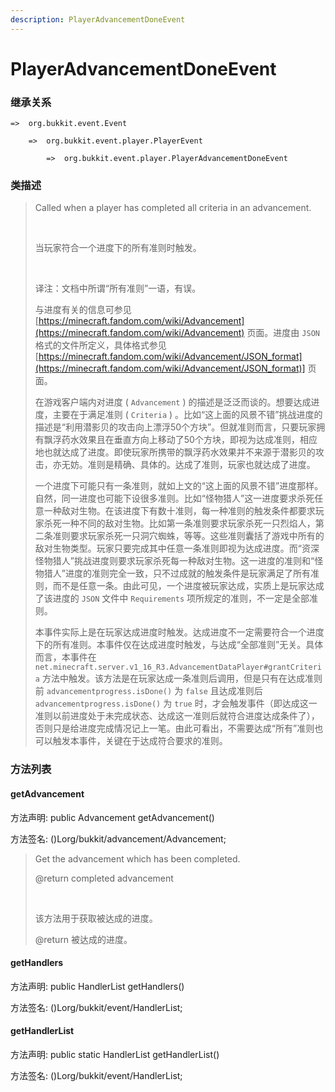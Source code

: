 ```yaml
---
description: PlayerAdvancementDoneEvent
---
```


# PlayerAdvancementDoneEvent

### 继承关系

    =>  org.bukkit.event.Event

        =>  org.bukkit.event.player.PlayerEvent

            =>  org.bukkit.event.player.PlayerAdvancementDoneEvent

### 类描述

> Called when a player has completed all criteria in an advancement.
> 
> <br>
> 
> 当玩家符合一个进度下的所有准则时触发。
> 
> <br>
> 
> 译注：文档中所谓“所有准则”一语，有误。
> 
> 与进度有关的信息可参见 [https://minecraft.fandom.com/wiki/Advancement](https://minecraft.fandom.com/wiki/Advancement) 页面。进度由 `JSON` 格式的文件所定义，具体格式参见 [https://minecraft.fandom.com/wiki/Advancement/JSON_format](https://minecraft.fandom.com/wiki/Advancement/JSON_format)] 页面。
> 
> 在游戏客户端内对进度 ( `Advancement` ) 的描述是泛泛而谈的。想要达成进度，主要在于满足准则 ( `Criteria` ) 。比如“这上面的风景不错”挑战进度的描述是“利用潜影贝的攻击向上漂浮50个方块”。但就准则而言，只要玩家拥有飘浮药水效果且在垂直方向上移动了50个方块，即视为达成准则，相应地也就达成了进度。即使玩家所携带的飘浮药水效果并不来源于潜影贝的攻击，亦无妨。准则是精确、具体的。达成了准则，玩家也就达成了进度。
> 
> 一个进度下可能只有一条准则，就如上文的“这上面的风景不错”进度那样。自然，同一进度也可能下设很多准则。比如“怪物猎人”这一进度要求杀死任意一种敌对生物。在该进度下有数十准则，每一种准则的触发条件都要求玩家杀死一种不同的敌对生物。比如第一条准则要求玩家杀死一只烈焰人，第二条准则要求玩家杀死一只洞穴蜘蛛，等等。这些准则囊括了游戏中所有的敌对生物类型。玩家只要完成其中任意一条准则即视为达成进度。而“资深怪物猎人”挑战进度则要求玩家杀死每一种敌对生物。这一进度的准则和“怪物猎人”进度的准则完全一致，只不过成就的触发条件是玩家满足了所有准则，而不是任意一条。由此可见，一个进度被玩家达成，实质上是玩家达成了该进度的 `JSON` 文件中 `Requirements` 项所规定的准则，不一定是全部准则。
> 
> 本事件实际上是在玩家达成进度时触发。达成进度不一定需要符合一个进度下的所有准则。本事件仅在达成进度时触发，与达成“全部准则”无关。具体而言，本事件在 `net.minecraft.server.v1_16_R3.AdvancementDataPlayer#grantCriteria` 方法中触发。该方法是在玩家达成一条准则后调用，但是只有在达成准则前 `advancementprogress.isDone()` 为 `false` 且达成准则后 `advancementprogress.isDone()` 为 `true` 时，才会触发事件（即达成这一准则以前进度处于未完成状态、达成这一准则后就符合进度达成条件了），否则只是给进度完成情况记上一笔。由此可看出，不需要达成“所有”准则也可以触发本事件，关键在于达成符合要求的准则。

### 方法列表

#### getAdvancement

方法声明: public Advancement getAdvancement()

方法签名: ()Lorg/bukkit/advancement/Advancement;

> Get the advancement which has been completed.
> 
> @return completed advancement
> 
> <br>
> 
> 该方法用于获取被达成的进度。
> 
> @return 被达成的进度。

#### getHandlers

方法声明: public HandlerList getHandlers()

方法签名: ()Lorg/bukkit/event/HandlerList;

#### getHandlerList

方法声明: public static HandlerList getHandlerList()

方法签名: ()Lorg/bukkit/event/HandlerList;